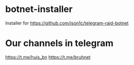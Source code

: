 # botnet-installer
Installer for https://github.com/json1c/telegram-raid-botnet

# Our channels in telegram
https://t.me/huis_bn
https://t.me/bruhnet

